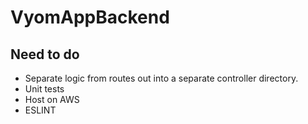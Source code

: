 # VyomAppBackend
## Need to do

- Separate logic from routes out into a separate controller directory.
- Unit tests 
- Host on AWS
- ESLINT
